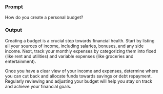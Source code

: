 ### **Prompt**

How do you create a personal budget?

### **Output**

Creating a budget is a crucial step towards financial health. Start by listing all your sources of income, including salaries, bonuses, and any side income. Next, track your monthly expenses by categorizing them into fixed (like rent and utilities) and variable expenses (like groceries and entertainment).

Once you have a clear view of your income and expenses, determine where you can cut back and allocate funds towards savings or debt repayment. Regularly reviewing and adjusting your budget will help you stay on track and achieve your financial goals.